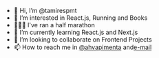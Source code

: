 - 👋 Hi, I’m @tamirespmt
- 👀 I’m interested in React.js, Running and Books
- 🏃🏻‍♀️ I've ran a half marathon 
- 🌱 I’m currently learning React.js and Next.js
- 💞️ I’m looking to collaborate on Frontend Projects
- 📫 How to reach me in [@ahvapimenta](https://instagram.com/ahvapimenta) and[e-mail](mailto:tamires@devpass.com.br)

